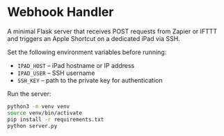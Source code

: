# Webhook Handler

A minimal Flask server that receives POST requests from Zapier or IFTTT and triggers an Apple Shortcut on a dedicated iPad via SSH.

Set the following environment variables before running:

- `IPAD_HOST` – iPad hostname or IP address
- `IPAD_USER` – SSH username
- `SSH_KEY` – path to the private key for authentication

Run the server:

```bash
python3 -m venv venv
source venv/bin/activate
pip install -r requirements.txt
python server.py
```
